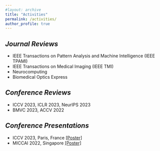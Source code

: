 ```yaml
---
#layout: archive
title: "Activities"
permalink: /activities/
author_profile: true
---
```


## *Journal Reviews*
  * IEEE Transactions on Pattern Analysis and Machine Intelligence (IEEE TPAMI)
  * IEEE Transactions on Medical Imaging (IEEE TMI)
  * Neurocomputing
  * Biomedical Optics Express

## *Conference Reviews*
  * ICCV 2023, ICLR 2023, NeurIPS 2023
  * BMVC 2023, ACCV 2022


## *Conference Presentations*
  * ICCV 2023, Paris, France <a href="./../files/ICCV2023.pdf" target="_blank">[Poster]</a> 
  * MICCAI 2022, Singapore <a href="./../files/MICCAI2022.pdf" target="_blank">[Poster]</a>
